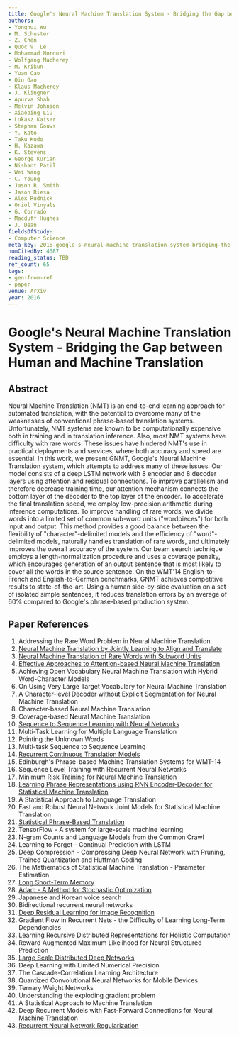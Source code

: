 ```yaml
---
title: Google's Neural Machine Translation System - Bridging the Gap between Human and Machine Translation
authors:
- Yonghui Wu
- M. Schuster
- Z. Chen
- Quoc V. Le
- Mohammad Norouzi
- Wolfgang Macherey
- M. Krikun
- Yuan Cao
- Qin Gao
- Klaus Macherey
- J. Klingner
- Apurva Shah
- Melvin Johnson
- Xiaobing Liu
- Lukasz Kaiser
- Stephan Gouws
- Y. Kato
- Taku Kudo
- H. Kazawa
- K. Stevens
- George Kurian
- Nishant Patil
- Wei Wang
- C. Young
- Jason R. Smith
- Jason Riesa
- Alex Rudnick
- Oriol Vinyals
- G. Corrado
- Macduff Hughes
- J. Dean
fieldsOfStudy:
- Computer Science
meta_key: 2016-google-s-neural-machine-translation-system-bridging-the-gap-between-human-and-machine-translation
numCitedBy: 4687
reading_status: TBD
ref_count: 65
tags:
- gen-from-ref
- paper
venue: ArXiv
year: 2016
---
```


# Google's Neural Machine Translation System - Bridging the Gap between Human and Machine Translation

## Abstract

Neural Machine Translation (NMT) is an end-to-end learning approach for automated translation, with the potential to overcome many of the weaknesses of conventional phrase-based translation systems. Unfortunately, NMT systems are known to be computationally expensive both in training and in translation inference. Also, most NMT systems have difficulty with rare words. These issues have hindered NMT's use in practical deployments and services, where both accuracy and speed are essential. In this work, we present GNMT, Google's Neural Machine Translation system, which attempts to address many of these issues. Our model consists of a deep LSTM network with 8 encoder and 8 decoder layers using attention and residual connections. To improve parallelism and therefore decrease training time, our attention mechanism connects the bottom layer of the decoder to the top layer of the encoder. To accelerate the final translation speed, we employ low-precision arithmetic during inference computations. To improve handling of rare words, we divide words into a limited set of common sub-word units ("wordpieces") for both input and output. This method provides a good balance between the flexibility of "character"-delimited models and the efficiency of "word"-delimited models, naturally handles translation of rare words, and ultimately improves the overall accuracy of the system. Our beam search technique employs a length-normalization procedure and uses a coverage penalty, which encourages generation of an output sentence that is most likely to cover all the words in the source sentence. On the WMT'14 English-to-French and English-to-German benchmarks, GNMT achieves competitive results to state-of-the-art. Using a human side-by-side evaluation on a set of isolated simple sentences, it reduces translation errors by an average of 60% compared to Google's phrase-based production system.

## Paper References

1. Addressing the Rare Word Problem in Neural Machine Translation
2. [Neural Machine Translation by Jointly Learning to Align and Translate](2015-neural-machine-translation-by-jointly-learning-to-align-and-translate)
3. [Neural Machine Translation of Rare Words with Subword Units](2016-neural-machine-translation-of-rare-words-with-subword-units)
4. [Effective Approaches to Attention-based Neural Machine Translation](2015-effective-approaches-to-attention-based-neural-machine-translation)
5. Achieving Open Vocabulary Neural Machine Translation with Hybrid Word-Character Models
6. On Using Very Large Target Vocabulary for Neural Machine Translation
7. A Character-level Decoder without Explicit Segmentation for Neural Machine Translation
8. Character-based Neural Machine Translation
9. Coverage-based Neural Machine Translation
10. [Sequence to Sequence Learning with Neural Networks](2014-sequence-to-sequence-learning-with-neural-networks)
11. Multi-Task Learning for Multiple Language Translation
12. Pointing the Unknown Words
13. Multi-task Sequence to Sequence Learning
14. [Recurrent Continuous Translation Models](2013-recurrent-continuous-translation-models)
15. Edinburgh's Phrase-based Machine Translation Systems for WMT-14
16. Sequence Level Training with Recurrent Neural Networks
17. Minimum Risk Training for Neural Machine Translation
18. [Learning Phrase Representations using RNN Encoder-Decoder for Statistical Machine Translation](2014-learning-phrase-representations-using-rnn-encoder-decoder-for-statistical-machine-translation)
19. A Statistical Approach to Language Translation
20. Fast and Robust Neural Network Joint Models for Statistical Machine Translation
21. [Statistical Phrase-Based Translation](2003-statistical-phrase-based-translation)
22. TensorFlow - A system for large-scale machine learning
23. N-gram Counts and Language Models from the Common Crawl
24. Learning to Forget - Continual Prediction with LSTM
25. Deep Compression - Compressing Deep Neural Network with Pruning, Trained Quantization and Huffman Coding
26. The Mathematics of Statistical Machine Translation - Parameter Estimation
27. [Long Short-Term Memory](1997-long-short-term-memory)
28. [Adam - A Method for Stochastic Optimization](2015-adam-a-method-for-stochastic-optimization)
29. Japanese and Korean voice search
30. Bidirectional recurrent neural networks
31. [Deep Residual Learning for Image Recognition](2016-deep-residual-learning-for-image-recognition)
32. Gradient Flow in Recurrent Nets - the Difficulty of Learning Long-Term Dependencies
33. Learning Recursive Distributed Representations for Holistic Computation
34. Reward Augmented Maximum Likelihood for Neural Structured Prediction
35. [Large Scale Distributed Deep Networks](2012-large-scale-distributed-deep-networks)
36. Deep Learning with Limited Numerical Precision
37. The Cascade-Correlation Learning Architecture
38. Quantized Convolutional Neural Networks for Mobile Devices
39. Ternary Weight Networks
40. Understanding the exploding gradient problem
41. A Statistical Approach to Machine Translation
42. Deep Recurrent Models with Fast-Forward Connections for Neural Machine Translation
43. [Recurrent Neural Network Regularization](2014-recurrent-neural-network-regularization)
